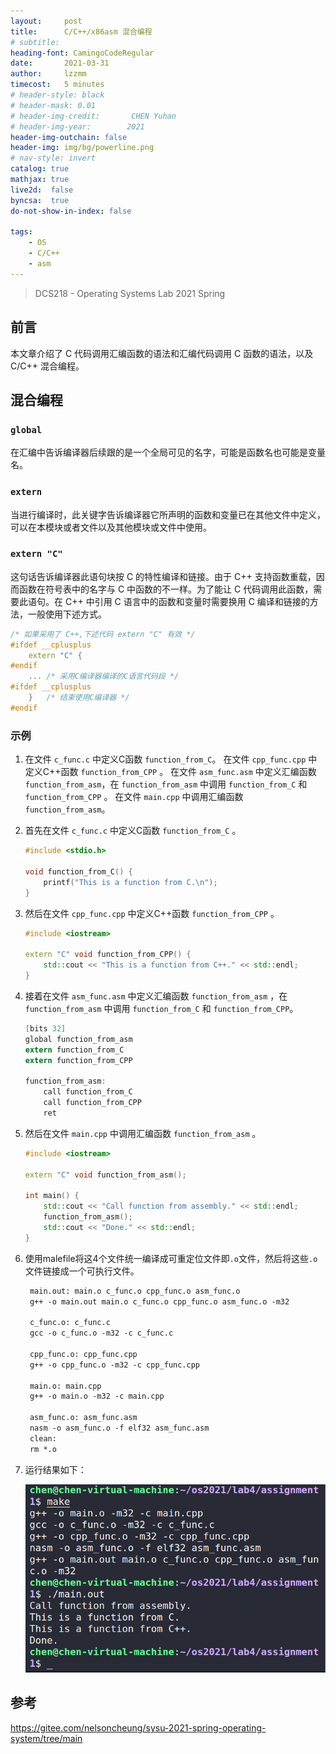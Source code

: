 ```yaml
---
layout:     post
title:      C/C++/x86asm 混合编程
# subtitle:    
heading-font: CamingoCodeRegular
date:       2021-03-31
author:     lzzmm
timecost:   5 minutes
# header-style: black
# header-mask: 0.01
# header-img-credit:       CHEN Yuhan
# header-img-year:        2021 
header-img-outchain: false
header-img: img/bg/powerline.png
# nav-style: invert
catalog: true
mathjax: true
live2d:  false
byncsa:  true
do-not-show-in-index: false

tags:
    - OS
    - C/C++
    - asm
---
```


> DCS218 - Operating Systems Lab 2021 Spring

## 前言

本文章介绍了 C 代码调用汇编函数的语法和汇编代码调用 C 函数的语法，以及 C/C++ 混合编程。

## 混合编程

### `global`

在汇编中告诉编译器后续跟的是一个全局可见的名字，可能是函数名也可能是变量名。

### `extern`

当进行编译时，此关键字告诉编译器它所声明的函数和变量已在其他文件中定义，可以在本模块或者文件以及其他模块或文件中使用。

### `extern "C"`

这句话告诉编译器此语句块按 C 的特性编译和链接。由于 C++ 支持函数重载，因而函数在符号表中的名字与 C 中函数的不一样。为了能让 C 代码调用此函数，需要此语句。在 C++ 中引用 C 语言中的函数和变量时需要换用 C 编译和链接的方法，一般使用下述方式。

```cpp
/* 如果采用了 C++,下述代码 extern "C" 有效 */
#ifdef __cplusplus
    extern "C" {
#endif
    ... /* 采用C编译器编译的C语言代码段 */
#ifdef __cplusplus          
    }   /* 结束使用C编译器 */
#endif
```

### 示例

1. 在文件 `c_func.c` 中定义C函数 `function_from_C`。
   在文件 `cpp_func.cpp` 中定义C++函数 `function_from_CPP` 。
   在文件 `asm_func.asm` 中定义汇编函数 `function_from_asm`，在 `function_from_asm` 中调用 `function_from_C` 和 `function_from_CPP` 。
   在文件 `main.cpp` 中调用汇编函数 `function_from_asm`。

2. 首先在文件 `c_func.c` 中定义C函数 `function_from_C` 。

   ```cpp
   #include <stdio.h>
   
   void function_from_C() {
       printf("This is a function from C.\n");
   }
   ```

3. 然后在文件 `cpp_func.cpp` 中定义C++函数 `function_from_CPP` 。

   ```cpp
   #include <iostream>
   
   extern "C" void function_from_CPP() {
       std::cout << "This is a function from C++." << std::endl;
   }
   ```

4. 接着在文件 `asm_func.asm` 中定义汇编函数 `function_from_asm` ，在 `function_from_asm` 中调用 `function_from_C` 和 `function_from_CPP`。

   ```c
   [bits 32]
   global function_from_asm
   extern function_from_C
   extern function_from_CPP
   
   function_from_asm:
       call function_from_C
       call function_from_CPP
       ret
   ```

5. 然后在文件 `main.cpp` 中调用汇编函数 `function_from_asm` 。

   ```cpp
   #include <iostream>
   
   extern "C" void function_from_asm();
   
   int main() {
       std::cout << "Call function from assembly." << std::endl;
       function_from_asm();
       std::cout << "Done." << std::endl;
   }
   ```

6. 使用malefile将这4个文件统一编译成可重定位文件即`.o`文件，然后将这些`.o`文件链接成一个可执行文件。

   ```makefile
    main.out: main.o c_func.o cpp_func.o asm_func.o
    g++ -o main.out main.o c_func.o cpp_func.o asm_func.o -m32

    c_func.o: c_func.c
    gcc -o c_func.o -m32 -c c_func.c

    cpp_func.o: cpp_func.cpp
    g++ -o cpp_func.o -m32 -c cpp_func.cpp 

    main.o: main.cpp
    g++ -o main.o -m32 -c main.cpp

    asm_func.o: asm_func.asm
    nasm -o asm_func.o -f elf32 asm_func.asm
    clean:
    rm *.o
   ```

7. 运行结果如下：

   ![image-20210406154325213](/img/in-post/os/lab4/image-20210406154325213.png)

## 参考

<https://gitee.com/nelsoncheung/sysu-2021-spring-operating-system/tree/main>
